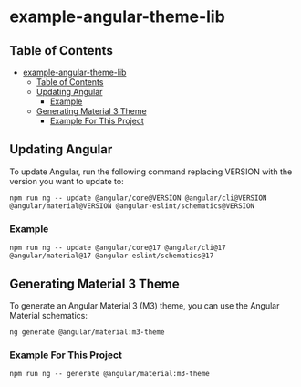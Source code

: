 # example-angular-theme-lib

## Table of Contents

- [example-angular-theme-lib](#example-angular-theme-lib)
  - [Table of Contents](#table-of-contents)
  - [Updating Angular](#updating-angular)
    - [Example](#example)
  - [Generating Material 3 Theme](#generating-material-3-theme)
    - [Example For This Project](#example-for-this-project)

## Updating Angular

To update Angular, run the following command replacing VERSION with the version you want to update to:

```shell
npm run ng -- update @angular/core@VERSION @angular/cli@VERSION @angular/material@VERSION @angular-eslint/schematics@VERSION
```

### Example

```shell
npm run ng -- update @angular/core@17 @angular/cli@17 @angular/material@17 @angular-eslint/schematics@17
```

## Generating Material 3 Theme

To generate an Angular Material 3 (M3) theme, you can use the Angular Material schematics:

```shell
ng generate @angular/material:m3-theme
```

### Example For This Project

```shell
npm run ng -- generate @angular/material:m3-theme
```
